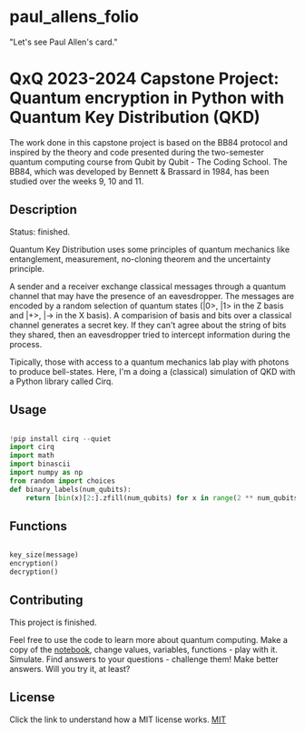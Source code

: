 # paul_allens_folio

"Let's see Paul Allen's card."

# QxQ 2023-2024 Capstone Project: Quantum encryption in Python with Quantum Key Distribution (QKD)

The work done in this capstone project is based on the BB84 protocol and inspired by the theory and code presented during the two-semester quantum
computing course from Qubit by Qubit - The Coding School. The BB84, which was developed by Bennett & Brassard in 1984, has been
studied over the weeks 9, 10 and 11.

## Description

Status: finished.

Quantum Key Distribution uses some principles of quantum mechanics like entanglement, measurement, no-cloning theorem and the uncertainty principle.

A sender and a receiver exchange classical messages through a quantum channel that may have the presence of an eavesdropper. The messages are encoded by a random selection of quantum states (|0>, |1> in the Z basis and |+>, |-> in the X basis). A comparision of basis and bits over a classical channel generates a secret key. If they can't agree about the string of bits they shared, then an eavesdropper tried to intercept information during the process.

Tipically, those with access to a quantum mechanics lab play with photons to produce bell-states.
Here, I'm a doing a (classical) simulation of QKD with a Python library called Cirq.


## Usage

```python

!pip install cirq --quiet
import cirq
import math
import binascii
import numpy as np
from random import choices
def binary_labels(num_qubits):
    return [bin(x)[2:].zfill(num_qubits) for x in range(2 ** num_qubits)]

```

## Functions

```python

key_size(message)
encryption()
decryption()

```

## Contributing

This project is finished.

Feel free to use the code to learn more about quantum computing. Make a copy of the [notebook](https://github.com/catburger1337/paul_allens_folio/blob/main/QxQ_Capstone_Quantum_Encrypt_QKD.ipynb), change values, variables, functions - play with it. Simulate. Find answers to your questions - challenge them! Make better answers. Will you try it, at least?

## License

Click the link to understand how a MIT license works.
[MIT](https://choosealicense.com/licenses/mit/)
